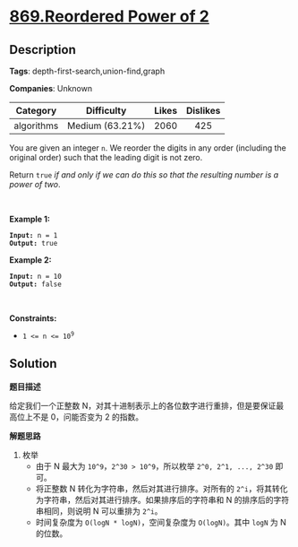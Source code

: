 # [869.Reordered Power of 2](https://leetcode.com/problems/reordered-power-of-2/description/)

## Description

**Tags**: depth-first-search,union-find,graph

**Companies**: Unknown

|  Category  |   Difficulty    | Likes | Dislikes |
| :--------: | :-------------: | :---: | :------: |
| algorithms | Medium (63.21%) | 2060  |   425    |

<p>You are given an integer <code>n</code>. We reorder the digits in any order (including the original order) such that the leading digit is not zero.</p>
<p>Return <code>true</code> <em>if and only if we can do this so that the resulting number is a power of two</em>.</p>
<p>&nbsp;</p>
<p><strong class="example">Example 1:</strong></p>
<pre><code><strong>Input:</strong> n = 1
<strong>Output:</strong> true</code></pre>
<p><strong class="example">Example 2:</strong></p>
<pre><code><strong>Input:</strong> n = 10
<strong>Output:</strong> false</code></pre>
<p>&nbsp;</p>
<p><strong>Constraints:</strong></p>
<ul>
  <li><code>1 &lt;= n &lt;= 10<sup>9</sup></code></li>
</ul>

## Solution

**题目描述**

给定我们一个正整数 N，对其十进制表示上的各位数字进行重排，但是要保证最高位上不是 0，问能否变为 2 的指数。

**解题思路**

1. 枚举
   - 由于 N 最大为 `10^9`，`2^30 > 10^9`，所以枚举 `2^0, 2^1, ..., 2^30` 即可。
   - 将正整数 N 转化为字符串，然后对其进行排序。对所有的 `2^i`，将其转化为字符串，然后对其进行排序。如果排序后的字符串和 N 的排序后的字符串相同，则说明 N 可以重排为 `2^i`。
   - 时间复杂度为 `O(logN * logN)`，空间复杂度为 `O(logN)`。其中 `logN` 为 N 的位数。
